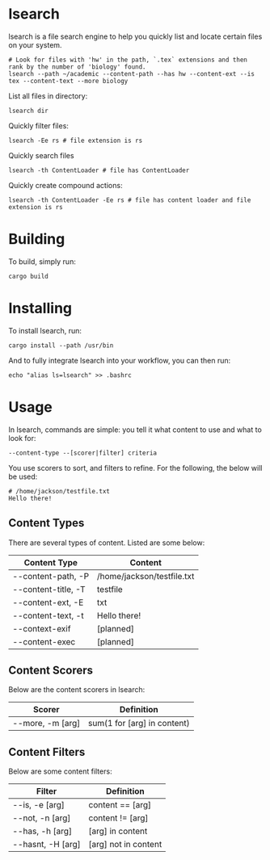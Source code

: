 # lsearch
lsearch is a file search engine to help you quickly list and locate certain files on your system.
```
# Look for files with 'hw' in the path, `.tex` extensions and then rank by the number of 'biology' found.
lsearch --path ~/academic --content-path --has hw --content-ext --is tex --content-text --more biology
```
List all files in directory:
```
lsearch dir
```
Quickly filter files:
```
lsearch -Ee rs # file extension is rs
```
Quickly search files
```
lsearch -th ContentLoader # file has ContentLoader
```
Quickly create compound actions:
```
lsearch -th ContentLoader -Ee rs # file has content loader and file extension is rs
```
# Building
To build, simply run:
```
cargo build
```

# Installing
To install lsearch, run:
```
cargo install --path /usr/bin
```
And to fully integrate lsearch into your workflow, you can then run:
```
echo "alias ls=lsearch" >> .bashrc
```
# Usage
In lsearch, commands are simple: you tell it what content to use and what to look for:
```
--content-type --[scorer|filter] criteria
```
You use scorers to sort, and filters to refine.
For the following, the below will be used:
```
# /home/jackson/testfile.txt
Hello there!
```
## Content Types
There are several types of content. Listed are some below:

|Content Type|Content|
|---|---|
|--content-path, -P|/home/jackson/testfile.txt|
|--content-title, -T|testfile|
|--content-ext, -E|txt|
|--content-text, -t|Hello there!|
|--context-exif|[planned]|
|--content-exec|[planned]|

## Content Scorers
Below are the content scorers in lsearch:

|Scorer|Definition|
|---|---|
|--more, -m [arg]|sum(1 for [arg] in content)|

## Content Filters
Below are some content filters:

|Filter|Definition|
|---|--|
|--is, -e [arg]|content == [arg]|
|--not, -n [arg]|content != [arg]|
|--has, -h [arg]| [arg] in content |
|--hasnt, -H [arg]| [arg] not in content|

